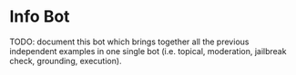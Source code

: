 # Info Bot

TODO: document this bot which brings together all the previous independent examples in one single bot (i.e. topical, moderation, jailbreak check, grounding, execution).
